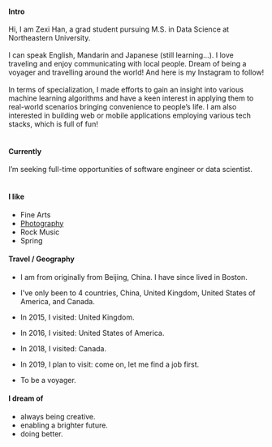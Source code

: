 
#### Intro
Hi, I am Zexi Han, a grad student pursuing M.S. in Data Science at Northeastern University.
<br><br>
I can speak English, Mandarin and Japanese (still learning…). I love traveling and enjoy communicating with local people. Dream of being a voyager and travelling around the world! And here is my Instagram to follow!
<br><br>
In terms of specialization, I made efforts to gain an insight into various machine learning algorithms and have a keen interest in applying them to real-world scenarios bringing convenience to people’s life. I am also interested in building web or mobile applications employing various tech stacks, which is full of fun!
<br><br>
#### Currently
I’m seeking full-time opportunities of software engineer or data scientist.
<br><br>
#### I like
- Fine Arts
- [Photography](https://instagram.com/bloomingliam)
- Rock Music
- Spring

#### Travel / Geography

- I am from originally from Beijing, China. I have since lived in
Boston.

- I've only been to 4 countries, China, United Kingdom, United States of America, and Canada.

- In 2015, I visited: United Kingdom.

- In 2016, I visited: United States of America.

- In 2018, I visited: Canada.

- In 2019, I plan to visit: come on, let me find a job first.

- To be a voyager.

#### I dream of
- always being creative.
- enabling a brighter future.
- doing better.

